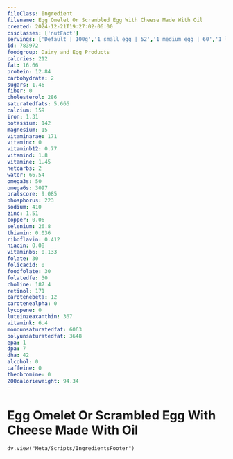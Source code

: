 ```yaml
---
fileClass: Ingredient
filename: Egg Omelet Or Scrambled Egg With Cheese Made With Oil
created: 2024-12-21T19:27:02-06:00
cssclasses: ['nutFact']
servings: ['Default | 100g','1 small egg | 52','1 medium egg | 60','1 large egg | 69','1 extra large egg | 78','1 egg, ns as to size | 69','1 cup | 202','1 jumbo egg | 87']
id: 783972
foodgroup: Dairy and Egg Products 
calories: 212
fat: 16.66
protein: 12.84
carbohydrate: 2
sugars: 1.46
fiber: 0
cholesterol: 286
saturatedfats: 5.666
calcium: 159
iron: 1.31
potassium: 142
magnesium: 15
vitaminarae: 171
vitaminc: 0
vitaminb12: 0.77
vitamind: 1.8
vitamine: 1.45
netcarbs: 2
water: 66.54
omega3s: 50
omega6s: 3097
pralscore: 9.085
phosphorus: 223
sodium: 410
zinc: 1.51
copper: 0.06
selenium: 26.8
thiamin: 0.036
riboflavin: 0.412
niacin: 0.08
vitaminb6: 0.133
folate: 30
folicacid: 0
foodfolate: 30
folatedfe: 30
choline: 187.4
retinol: 171
carotenebeta: 12
carotenealpha: 0
lycopene: 0
luteinzeaxanthin: 367
vitamink: 6.4
monounsaturatedfat: 6063
polyunsaturatedfat: 3648
epa: 1
dpa: 7
dha: 42
alcohol: 0
caffeine: 0
theobromine: 0
200calorieweight: 94.34
---
```


# Egg Omelet Or Scrambled Egg With Cheese Made With Oil

```dataviewjs
dv.view("Meta/Scripts/IngredientsFooter")
```